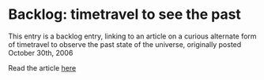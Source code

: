# Backlog: timetravel to see the past

This entry is a backlog entry, linking to an article on a curious alternate form of timetravel to observe the past state of the universe, originally posted October 30th, 2006

Read the article <a href="http://pomax.livejournal.com/#entry_9799" target="_blank">here</a>
